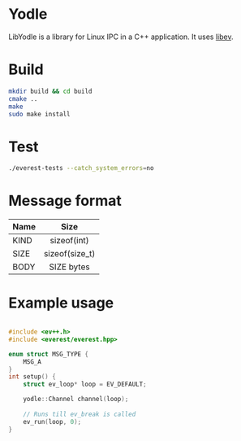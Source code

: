 # Yodle
LibYodle is a library for Linux IPC in a C++ application. It uses [libev](http://software.schmorp.de/pkg/libev.html).

# Build
```sh
mkdir build && cd build
cmake ..
make
sudo make install
```

# Test
```sh
./everest-tests --catch_system_errors=no
```
# Message format
| Name |      Size      |
|------|:--------------:|
| KIND |   sizeof(int)  |
| SIZE | sizeof(size_t) |
| BODY |   SIZE bytes   |


# Example usage
```cpp

#include <ev++.h>
#include <everest/everest.hpp>

enum struct MSG_TYPE { 
	MSG_A	
}
int setup() {
	struct ev_loop* loop = EV_DEFAULT;

	yodle::Channel channel(loop);
	
	// Runs till ev_break is called
	ev_run(loop, 0);
}
```
